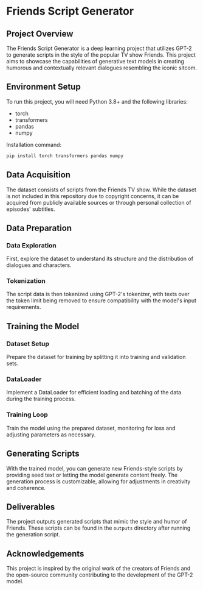 # Friends Script Generator

## Project Overview
The Friends Script Generator is a deep learning project that utilizes GPT-2 to generate scripts in the style of the popular TV show Friends. This project aims to showcase the capabilities of generative text models in creating humorous and contextually relevant dialogues resembling the iconic sitcom.

## Environment Setup
To run this project, you will need Python 3.8+ and the following libraries:
- torch
- transformers
- pandas
- numpy

Installation command:
```bash
pip install torch transformers pandas numpy
```

## Data Acquisition
The dataset consists of scripts from the Friends TV show. While the dataset is not included in this repository due to copyright concerns, it can be acquired from publicly available sources or through personal collection of episodes' subtitles.

## Data Preparation
### Data Exploration
First, explore the dataset to understand its structure and the distribution of dialogues and characters.

### Tokenization
The script data is then tokenized using GPT-2's tokenizer, with texts over the token limit being removed to ensure compatibility with the model's input requirements.

## Training the Model
### Dataset Setup
Prepare the dataset for training by splitting it into training and validation sets.

### DataLoader
Implement a DataLoader for efficient loading and batching of the data during the training process.

### Training Loop
Train the model using the prepared dataset, monitoring for loss and adjusting parameters as necessary.

## Generating Scripts
With the trained model, you can generate new Friends-style scripts by providing seed text or letting the model generate content freely. The generation process is customizable, allowing for adjustments in creativity and coherence.

## Deliverables
The project outputs generated scripts that mimic the style and humor of Friends. These scripts can be found in the `outputs` directory after running the generation script.

## Acknowledgements
This project is inspired by the original work of the creators of Friends and the open-source community contributing to the development of the GPT-2 model.

